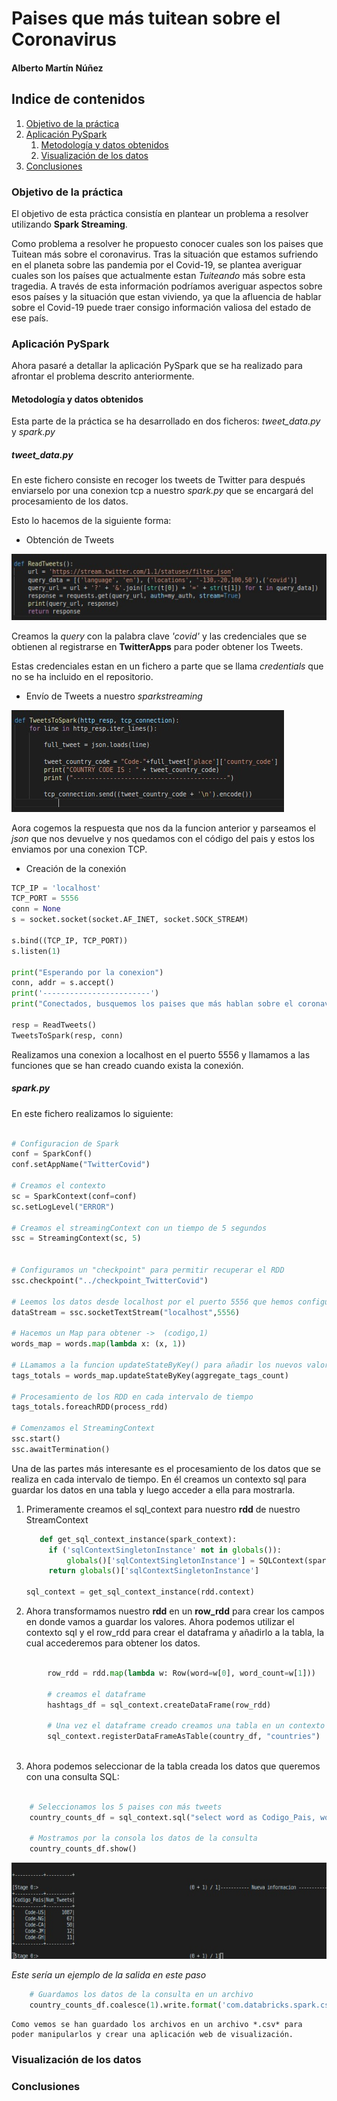 # Paises que más tuitean sobre el Coronavirus


#### Alberto Martín Núñez

## Indice de contenidos

1. [Objetivo de la práctica](#id1)
2. [Aplicación PySpark](#id2)
    1. [Metodología y datos obtenidos](#id2.1)
    2. [Visualización de los datos](#id2.2)
3. [Conclusiones](#id4)


### Objetivo de la práctica <a name="id1"></a>

El objetivo de esta práctica consistía en plantear un problema a resolver utilizando **Spark Streaming**.

Como problema a resolver he propuesto conocer cuales son los paises que Tuitean más sobre el coronavirus. Tras la situación que estamos sufriendo en el planeta sobre las pandemia por el Covid-19, se plantea averiguar cuales son los países que actualmente estan *Tuiteando* más sobre esta tragedia. A través de esta información podríamos averiguar aspectos sobre esos países y la situación que estan viviendo, ya que la afluencia de hablar sobre el Covid-19 puede traer consigo información valiosa del estado de ese país.

### Aplicación PySpark <a name="id2"></a>

Ahora pasaré a detallar la aplicación PySpark que se ha realizado para afrontar el problema descrito anteriormente.

#### Metodología y datos obtenidos <a name="id2.1"></a>

Esta parte de la práctica se ha desarrollado en dos ficheros: *tweet_data.py* y *spark.py*

##### tweet_data.py

En este fichero consiste en recoger los tweets de Twitter para después enviarselo por una conexion tcp a nuestro *spark.py* que se encargará del procesamiento de los datos.

Esto lo hacemos de la siguiente forma:

- Obtención de Tweets
  
![Obtencion de tweets](img/tweets.jpeg)

Creamos la *query* con la palabra clave *'covid'* y las credenciales que se obtienen al registrarse en **TwitterApps** para poder obtener los Tweets.

Estas credenciales estan en un fichero a parte que se llama *credentials* que no se ha incluido en el repositorio.

- Envío de Tweets a nuestro *sparkstreaming*
  
![Tweets to Spark](img/tweet_spark.jpeg)

Aora cogemos la respuesta que nos da la funcion anterior y parseamos el *json* que nos devuelve y nos quedamos con el código del pais y estos los enviamos por una conexion TCP.

- Creación de la conexión
 
```python
TCP_IP = 'localhost'
TCP_PORT = 5556
conn = None
s = socket.socket(socket.AF_INET, socket.SOCK_STREAM)

s.bind((TCP_IP, TCP_PORT))
s.listen(1)

print("Esperando por la conexion")
conn, addr = s.accept()
print('------------------------')
print("Conectados, busquemos los paises que más hablan sobre el coronavirus")

resp = ReadTweets()
TweetsToSpark(resp, conn)

```

Realizamos una conexion a localhost en el puerto 5556 y llamamos a las funciones que se han creado cuando exista la conexión.

##### spark.py

En este fichero realizamos lo siguiente:

```python

# Configuracion de Spark
conf = SparkConf()
conf.setAppName("TwitterCovid")

# Creamos el contexto
sc = SparkContext(conf=conf)
sc.setLogLevel("ERROR")

# Creamos el streamingContext con un tiempo de 5 segundos
ssc = StreamingContext(sc, 5)


# Configuramos un "checkpoint" para permitir recuperar el RDD
ssc.checkpoint("../checkpoint_TwitterCovid")

# Leemos los datos desde localhost por el puerto 5556 que hemos configurado tambien en el fichero "tweet_data.py"
dataStream = ssc.socketTextStream("localhost",5556)
  
# Hacemos un Map para obtener ->  (codigo,1)
words_map = words.map(lambda x: (x, 1)) 

# LLamamos a la funcion updateStateByKey() para añadir los nuevos valores que vamos obteniendo
tags_totals = words_map.updateStateByKey(aggregate_tags_count)

# Procesamiento de los RDD en cada intervalo de tiempo
tags_totals.foreachRDD(process_rdd)

# Comenzamos el StreamingContext
ssc.start()
ssc.awaitTermination()
```

Una de las partes más interesante es el procesamiento de los datos que se realiza en cada intervalo de tiempo. En él creamos un contexto sql para guardar los datos en una tabla y luego acceder a ella para mostrarla.

1. Primeramente creamos el sql_context para nuestro **rdd** de nuestro StreamContext
   
   ```python
      def get_sql_context_instance(spark_context):
        if ('sqlContextSingletonInstance' not in globals()):
            globals()['sqlContextSingletonInstance'] = SQLContext(spark_context)
        return globals()['sqlContextSingletonInstance']

   sql_context = get_sql_context_instance(rdd.context)


    ```

2. Ahora transformamos nuestro **rdd** en un **row_rdd** para crear los campos en donde vamos a guardar los valores. Ahora podemos utilizar el contexto sql y el row_rdd para crear el dataframa y añadirlo a la tabla, la cual accederemos para obtener los datos.

```python

        row_rdd = rdd.map(lambda w: Row(word=w[0], word_count=w[1]))
        
        # creamos el dataframe
        hashtags_df = sql_context.createDataFrame(row_rdd)
        
        # Una vez el dataframe creado creamos una tabla en un contexto sql con un nombre especifico
        sql_context.registerDataFrameAsTable(country_df, "countries")
      

```
3. Ahora podemos seleccionar de la tabla creada los datos que queremos con una consulta SQL:

```python

    # Seleccionamos los 5 paises con más tweets  
    country_counts_df = sql_context.sql("select word as Codigo_Pais, word_count as Num_Tweets from countries where word like 'Code-%'order by word_count desc limit 5")
    
    # Mostramos por la consola los datos de la consulta
    country_counts_df.show()
```

![data console](img/data_console.jpeg)

*Este sería un ejemplo de la salida en este paso*

```python    
    # Guardamos los datos de la consulta en un archivo
    country_counts_df.coalesce(1).write.format('com.databricks.spark.csv').mode('overwrite').option("header", "true").csv("/home/alberto/Documentos/Master_informatica/Computacion_en_la_nube/pyspark_twitter/data/country_file.csv")
   ```
    Como vemos se han guardado los archivos en un archivo *.csv* para poder manipularlos y crear una aplicación web de visualización.

### Visualización de los datos <a name="id3"></a>

### Conclusiones <a name="id4"></a>